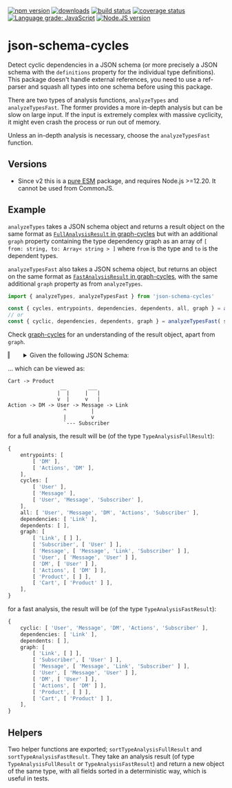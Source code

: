 [![npm version][npm-image]][npm-url]
[![downloads][downloads-image]][npm-url]
[![build status][build-image]][build-url]
[![coverage status][coverage-image]][coverage-url]
[![Language grade: JavaScript][lgtm-image]][lgtm-url]
[![Node.JS version][node-version]][node-url]


# json-schema-cycles

Detect cyclic dependencies in a JSON schema (or more precisely a JSON schema with the `definitions` property for the individual type definitions). This package doesn't handle external references, you need to use a ref-parser and squash all types into one schema before using this package.

There are two types of analysis functions, `analyzeTypes` and `analyzeTypesFast`. The former provides a more in-depth analysis but can be slow on large input. If the input is extremely complex with massive cyclicity, it might even crash the process or run out of memory.

Unless an in-depth analysis is necessary, choose the `analyzeTypesFast` function.


## Versions

 * Since v2 this is a [pure ESM][pure-esm] package, and requires Node.js >=12.20. It cannot be used from CommonJS.


## Example

`analyzeTypes` takes a JSON schema object and returns a result object on the same format as [`FullAnalysisResult` in graph-cycles](https://github.com/grantila/graph-cycles/#full-analysis-mode) but with an additional `graph` property containing the type dependency graph as an array of `[ from: string, to: Array< string > ]` where `from` is the type and `to` is the dependent types.

`analyzeTypesFast` also takes a JSON schema object, but returns an object on the same format as [`FastAnalysisResult` in graph-cycles](https://github.com/grantila/graph-cycles/#fast-analysis-mode), with the same additional `graph` property as from `analyzeTypes`.

```ts
import { analyzeTypes, analyzeTypesFast } from 'json-schema-cycles'

const { cycles, entrypoints, dependencies, dependents, all, graph } = analyzeTypes( schemaObject );
// or
const { cyclic, dependencies, dependents, graph } = analyzeTypesFast( schemaObject );
```

Check [graph-cycles](https://github.com/grantila/graph-cycles) for an understanding of the result object, apart from `graph`.

<details style="padding-left: 32px; border-left: 4px solid gray;">
<summary>Given the following JSON Schema:</summary>
<p>

```ts
const jsonSchema = {
    definitions: {
        Link: {}, // Non-cyclic but dependency of Message
        Subscriber: {
            type: 'object',
            properties: {
                user: { $ref: '#/definitions/User' },
            },
        },
        Message: {
            type: 'object',
            properties: {
                replyTo: { $ref: '#/definitions/Message' },
                link: { $ref: '#/definitions/Link' },
                subscriber: { $ref: '#/definitions/Subscriber' },
            },
        },
        User: {
            type: 'object',
            properties: {
                parent: { $ref: '#/definitions/User' },
                lastMessage: { $ref: '#/definitions/Message' },
            },
        },
        DM: {
            type: 'object',
            properties: {
                lastUser: { $ref: '#/definitions/User' },
            },
        },
        Actions: {
            type: 'object',
            properties: {
                dms: {
                    type: 'array',
                    items: { $ref: '#/definitions/DM' },
                },
            },
        },
        // Has dependencies, but nothing cyclic
        Product: {},
        Cart: {
            type: 'array',
            items: { $ref: '#/definitions/Product' },
        },
    }
};
```

</p>
</details>

... which can be viewed as:

```
Cart -> Product
                 __       ___
                |  |     |   |
                v  |     v   |
Action -> DM -> User -> Message -> Link
                  ^        |
                  |        v
                  `--- Subscriber

```

for a full analysis, the result will be (of the type `TypeAnalysisFullResult`):

```ts
{
    entrypoints: [
        [ 'DM' ],
        [ 'Actions', 'DM' ],
    ],
    cycles: [
        [ 'User' ],
        [ 'Message' ],
        [ 'User', 'Message', 'Subscriber' ],
    ],
    all: [ 'User', 'Message', 'DM', 'Actions', 'Subscriber' ],
    dependencies: [ 'Link' ],
    dependents: [ ],
    graph: [
        [ 'Link', [ ] ],
        [ 'Subscriber', [ 'User' ] ],
        [ 'Message', [ 'Message', 'Link', 'Subscriber' ] ],
        [ 'User', [ 'Message', 'User' ] ],
        [ 'DM', [ 'User' ] ],
        [ 'Actions', [ 'DM' ] ],
        [ 'Product', [ ] ],
        [ 'Cart', [ 'Product' ] ],
    ],
}
```

for a fast analysis, the result will be (of the type `TypeAnalysisFastResult`):

```ts
{
    cyclic: [ 'User', 'Message', 'DM', 'Actions', 'Subscriber' ],
    dependencies: [ 'Link' ],
    dependents: [ ],
    graph: [
        [ 'Link', [ ] ],
        [ 'Subscriber', [ 'User' ] ],
        [ 'Message', [ 'Message', 'Link', 'Subscriber' ] ],
        [ 'User', [ 'Message', 'User' ] ],
        [ 'DM', [ 'User' ] ],
        [ 'Actions', [ 'DM' ] ],
        [ 'Product', [ ] ],
        [ 'Cart', [ 'Product' ] ],
    ],
}
```


## Helpers

Two helper functions are exported; `sortTypeAnalysisFullResult` and `sortTypeAnalysisFastResult`. They take an analysis result (of type `TypeAnalysisFullResult` or `TypeAnalysisFastResult`) and return a new object of the same type, with all fields sorted in a deterministic way, which is useful in tests.



[npm-image]: https://img.shields.io/npm/v/json-schema-cycles.svg
[npm-url]: https://npmjs.org/package/json-schema-cycles
[downloads-image]: https://img.shields.io/npm/dm/json-schema-cycles.svg
[build-image]: https://img.shields.io/github/workflow/status/grantila/json-schema-cycles/Master.svg
[build-url]: https://github.com/grantila/json-schema-cycles/actions?query=workflow%3AMaster
[coverage-image]: https://coveralls.io/repos/github/grantila/json-schema-cycles/badge.svg?branch=master
[coverage-url]: https://coveralls.io/github/grantila/json-schema-cycles?branch=master
[lgtm-image]: https://img.shields.io/lgtm/grade/javascript/g/grantila/json-schema-cycles.svg?logo=lgtm&logoWidth=18
[lgtm-url]: https://lgtm.com/projects/g/grantila/json-schema-cycles/context:javascript
[node-version]: https://img.shields.io/node/v/json-schema-cycles
[node-url]: https://nodejs.org/en/
[pure-esm]: https://gist.github.com/sindresorhus/a39789f98801d908bbc7ff3ecc99d99c
